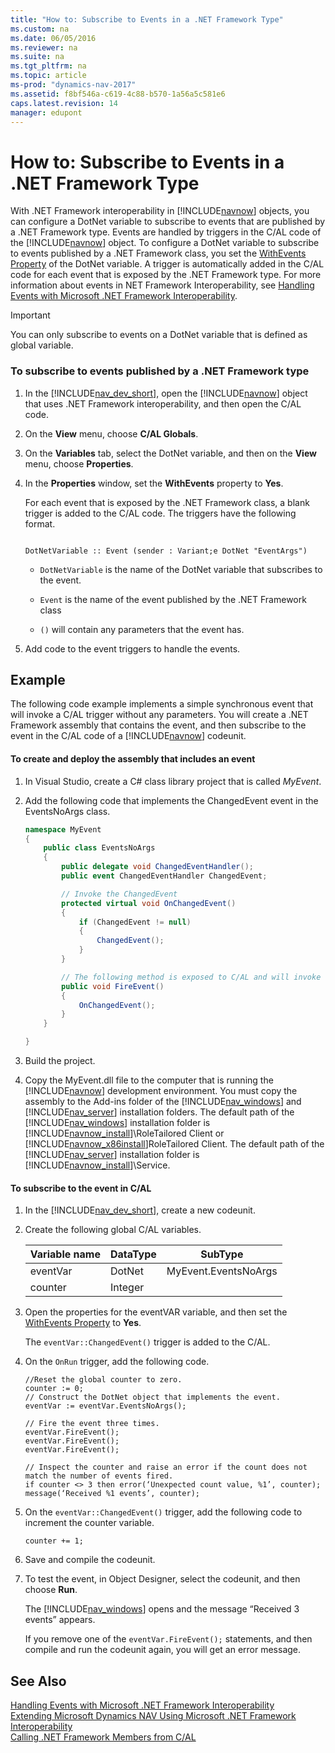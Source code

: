 ```yaml
---
title: "How to: Subscribe to Events in a .NET Framework Type"
ms.custom: na
ms.date: 06/05/2016
ms.reviewer: na
ms.suite: na
ms.tgt_pltfrm: na
ms.topic: article
ms-prod: "dynamics-nav-2017"
ms.assetid: f8bf546a-c619-4c88-b570-1a56a5c581e6
caps.latest.revision: 14
manager: edupont
---
```

# How to: Subscribe to Events in a .NET Framework Type
With .NET Framework interoperability in [!INCLUDE[navnow](includes/navnow_md.md)] objects, you can configure a DotNet variable to subscribe to events that are published by a .NET Framework type. Events are handled by triggers in the C/AL code of the [!INCLUDE[navnow](includes/navnow_md.md)] object. To configure a DotNet variable to subscribe to events published by a .NET Framework class, you set the [WithEvents Property](WithEvents-Property.md) of the DotNet variable. A trigger is automatically added in the C/AL code for each event that is exposed by the .NET Framework type. For more information about events in NET Framework Interoperability, see [Handling Events with Microsoft .NET Framework Interoperability](Handling-Events-with-Microsoft-.NET-Framework-Interoperability.md).  

> [!IMPORTANT]  
>  You can only subscribe to events on a DotNet variable that is defined as global variable.  

### To subscribe to events published by a .NET Framework type  

1.  In the [!INCLUDE[nav_dev_short](includes/nav_dev_short_md.md)], open the [!INCLUDE[navnow](includes/navnow_md.md)] object that uses .NET Framework interoperability, and then open the C/AL code.  

2.  On the **View** menu, choose **C/AL Globals**.  

3.  On the **Variables** tab, select the DotNet variable, and then on the **View** menu, choose **Properties**.  

4.  In the **Properties** window, set the **WithEvents** property to **Yes**.  

     For each event that is exposed by the .NET Framework class, a blank trigger is added to the C/AL code. The triggers have the following format.  

    ```  

    DotNetVariable :: Event (sender : Variant;e DotNet "EventArgs")  
    ```  

    -   `DotNetVariable` is the name of the DotNet variable that subscribes to the event.  

    -   `Event` is the name of the event published by the .NET Framework class  

    -   `()` will contain any parameters that the event has.  

5.  Add code to the event triggers to handle the events.  

## Example  
 The following code example implements a simple synchronous event that will invoke a C/AL trigger without any parameters. You will create a .NET Framework assembly that contains the event, and then subscribe to the event in the C/AL code of a [!INCLUDE[navnow](includes/navnow_md.md)] codeunit.  

#### To create and deploy the assembly that includes an event  

1.  In Visual Studio, create a C\# class library project that is called *MyEvent*.  

2.  Add the following code that implements the ChangedEvent event in the EventsNoArgs class.  

    ```c#  
    namespace MyEvent  
    {  
        public class EventsNoArgs  
        {  
            public delegate void ChangedEventHandler();  
            public event ChangedEventHandler ChangedEvent;  

            // Invoke the ChangedEvent  
            protected virtual void OnChangedEvent()  
            {  
                if (ChangedEvent != null)  
                {  
                    ChangedEvent();  
                }  
            }  

            // The following method is exposed to C/AL and will invoke the event trigger that is registered in the ChangedEvent variable.   
            public void FireEvent()  
            {  
                OnChangedEvent();  
            }  
        }  

    }  

    ```  

3.  Build the project.  

4.  Copy the MyEvent.dll file to the computer that is running the [!INCLUDE[navnow](includes/navnow_md.md)] development environment. You must copy the assembly to the Add-ins folder of the [!INCLUDE[nav_windows](includes/nav_windows_md.md)] and [!INCLUDE[nav_server](includes/nav_server_md.md)] installation folders. The default path of the [!INCLUDE[nav_windows](includes/nav_windows_md.md)] installation folder is [!INCLUDE[navnow_install](includes/navnow_install_md.md)]\\RoleTailored Client or [!INCLUDE[navnow_x86install](includes/navnow_x86install_md.md)]RoleTailored Client. The default path of the [!INCLUDE[nav_server](includes/nav_server_md.md)] installation folder is [!INCLUDE[navnow_install](includes/navnow_install_md.md)]\\Service.  

#### To subscribe to the event in C/AL  

1.  In the [!INCLUDE[nav_dev_short](includes/nav_dev_short_md.md)], create a new codeunit.  

2.  Create the following global C/AL variables.  

    |Variable name|DataType|SubType|  
    |-------------------|--------------|-------------|  
    |eventVar|DotNet|MyEvent.EventsNoArgs|  
    |counter|Integer||  

3.  Open the properties for the eventVAR variable, and then set the [WithEvents Property](WithEvents-Property.md) to **Yes**.  

     The `eventVar::ChangedEvent()` trigger is added to the C/AL.  

4.  On the `OnRun` trigger, add the following code.  

    ```  
    //Reset the global counter to zero.  
    counter := 0;  
    // Construct the DotNet object that implements the event.  
    eventVar := eventVar.EventsNoArgs();  

    // Fire the event three times.  
    eventVar.FireEvent();  
    eventVar.FireEvent();  
    eventVar.FireEvent();  

    // Inspect the counter and raise an error if the count does not match the number of events fired.  
    if counter <> 3 then error(‘Unexpected count value, %1’, counter);  
    message(‘Received %1 events’, counter);  

    ```  

5.  On the `eventVar::ChangedEvent()` trigger, add the following code to increment the counter variable.  

    ```  
    counter += 1;  
    ```  

6.  Save and compile the codeunit.  

7.  To test the event, in Object Designer, select the codeunit, and then choose **Run**.  

     The [!INCLUDE[nav_windows](includes/nav_windows_md.md)] opens and the message “Received 3 events” appears.  

     If you remove one of the `eventVar.FireEvent();` statements, and then compile and run the codeunit again, you will get an error message.  

## See Also  
 [Handling Events with Microsoft .NET Framework Interoperability](Handling-Events-with-Microsoft-.NET-Framework-Interoperability.md)   
 [Extending Microsoft Dynamics NAV Using Microsoft .NET Framework Interoperability](Extending-Microsoft-Dynamics-NAV-Using-Microsoft-.NET-Framework-Interoperability.md)   
 [Calling .NET Framework Members from C/AL](Calling-.NET-Framework-Members-from-C-AL.md)

